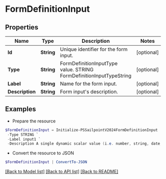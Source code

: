 # FormDefinitionInput
## Properties

Name | Type | Description | Notes
------------ | ------------- | ------------- | -------------
**Id** | **String** | Unique identifier for the form input. | [optional] 
**Type** | **String** | FormDefinitionInputType value. STRING FormDefinitionInputTypeString | [optional] 
**Label** | **String** | Name for the form input. | [optional] 
**Description** | **String** | Form input&#39;s description. | [optional] 

## Examples

- Prepare the resource
```powershell
$FormDefinitionInput = Initialize-PSSailpointV2024FormDefinitionInput  -Id 00000000-0000-0000-0000-000000000000 `
 -Type STRING `
 -Label input1 `
 -Description A single dynamic scalar value (i.e. number, string, date, etc.) that can be passed into the form for use in conditional logic
```

- Convert the resource to JSON
```powershell
$FormDefinitionInput | ConvertTo-JSON
```

[[Back to Model list]](../README.md#documentation-for-models) [[Back to API list]](../README.md#documentation-for-api-endpoints) [[Back to README]](../README.md)

